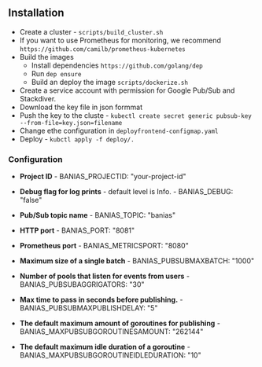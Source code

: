 
## Installation

* Create a cluster - `scripts/build_cluster.sh`
* If you want to use Prometheus for monitoring, we recommend `https://github.com/camilb/prometheus-kubernetes`  
* Build the images
	* Install dependencies `https://github.com/golang/dep`
	* Run `dep ensure`
	* Build an deploy the image `scripts/dockerize.sh`
* Create a service account with permission for Google Pub/Sub and Stackdiver.
* Download the key file in json formmat
* Push the key to the cluste - `kubectl create secret generic pubsub-key --from-file=key.json=filename`
* Change ethe configuration in `deployfrontend-configmap.yaml`
* Deploy - `kubctl apply -f deploy/.`


### Configuration
  
  * **Project ID** - BANIAS_PROJECTID: "your-project-id"
  
  * **Debug flag for log prints** - default level is Info. - BANIAS_DEBUG: "false"
  
  * **Pub/Sub topic name** - BANIAS_TOPIC: "banias"
  
  * **HTTP port** - BANIAS_PORT: "8081"
  
  * **Prometheus port** - BANIAS_METRICSPORT: "8080"
 
  * **Maximum size of a single batch** - BANIAS_PUBSUBMAXBATCH: "1000"
 
  * **Number of pools that listen for events from users** - BANIAS_PUBSUBAGGRIGATORS: "30"
 
  * **Max time to pass in seconds before publishing.** - BANIAS_PUBSUBMAXPUBLISHDELAY: "5"
 
  * **The default maximum amount of goroutines for publishing** - BANIAS_MAXPUBSUBGOROUTINESAMOUNT: "262144"
 
  * **The default maximum idle duration of a goroutine** - BANIAS_MAXPUBSUBGOROUTINEIDLEDURATION: "10"
